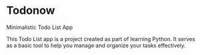 # Todonow
Minimalistic Todo List App

This Todo List app is a project created as part of learning Python. It serves as a basic tool to help you manage and organize your tasks effectively.
